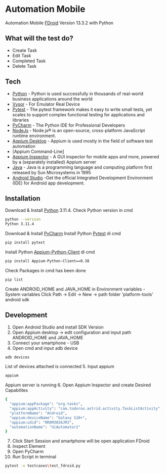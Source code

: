 # Automation Mobile
Automation Mobile [FDroid] Version 13.3.2 with Python

## What will the test do?
- Create Task
- Edit Task
- Completed Task
- Delete Task

## Tech

- [Python] - Python is used successfully in thousands of real-world business applications around the world
- [Vysor] - For Emulator Real Device
- [Pytest] - The pytest framework makes it easy to write small tests, yet scales to support complex functional testing for applications and libraries
- [PyCharm] - The Python IDE for Professional Developers
- [NodeJs] - Node.js® is an open-source, cross-platform JavaScript runtime environment.
- [Appium Desktop] - Appium is used mostly in the field of software test automation
- [Appium Command-Line]
- [Appium Inspector] - A GUI inspector for mobile apps and more, powered by a (separately installed) Appium server
- [Java] - Java is a programming language and computing platform first released by Sun Microsystems in 1995
- [Android Studio] -Get the official Integrated Development Environment (IDE) for Android app development.
## Installation

Download & Install [Python](https://www.python.org/ftp/python/3.11.4/python-3.11.4-amd64.exe) 3.11.4.
Check Python version in cmd
```sh
python --version
Python 3.11.4
```
Download & Install [PyCharm]
Install Python [Pytest] di cmd
```sh
pip install pytest
```
Install Python [Appium-Python-Client] di cmd
```sh
pip install Appium-Python-Client==0.38
```
Check Packages in cmd has been done 
```sh
pip list
```
Create ANDROID_HOME and JAVA_HOME in Environment variables - System variables
Click Path -> Edit -> New -> path folder 'platform-tools' android sdk

## Development
1. Open Android Studio and install SDK Version
2. Open Appium desktop -> edit configuration and input path ANDROID_HOME and JAVA_HOME
3. Connect your smartphone - USB
4. Open cmd and input adb device
```sh
adb devices
```
List of devices attached is connected
5. Input appium
```sh
appium 
```
Appium server is running
6. Open Appium Inspector and create Desired Capabilites
```sh
{
  "appium:appPackage": "org.tasks",
  "appium:appActivity": "com.todoroo.astrid.activity.TaskListActivity",
  "platformName": "Android",
  "appium:deviceName": "Galaxy S10+",
  "appium:udid": "RR8M3026JMJ",
  "automationName": "UiAutomator2"
}
```
7. Click Start Session and smartphone will be open application FDroid
8. Inspect Element
9. Open PyCharm
10. Run Script in terminal
```sh
pytest -v testcases\test_fdroid.py  
```


   [Python]: <https://www.python.org/>
   [Request]: <https://pypi.org/project/requests/>
   [Pytest]: <https://pypi.org/project/pytest/>
   [PyCharm]: <https://www.jetbrains.com/pycharm/>
   [ToDoList]: <https://todomvc.com/examples/knockoutjs/>
   [Allure]: <https://pypi.org/project/allure-pytest/>
   [FDroid]: <https://f-droid.org/en/packages/org.tasks/>
   [Vysor]: <https://www.vysor.io/>
   [Appium Desktop]: <https://github.com/appium/appium-desktop/releases>
   [Appium Inspector]: <https://github.com/appium/appium-inspector>
   [NodeJs]: <https://nodejs.org/en>
   [Java]: <https://www.java.com/en/>
   [Android Studio]: <https://developer.android.com/studio?gclid=CjwKCAjww7KmBhAyEiwA5-PUSpvyumHKHmlYYArPjTx4-nI1la5m1TEADPsxsSYXxObFbi8J-NtLNRoCLfgQAvD_BwE&gclsrc=aw.ds>
   [Appium-Python-Client]: <https://pypi.org/project/Appium-Python-Client/0.38/>
